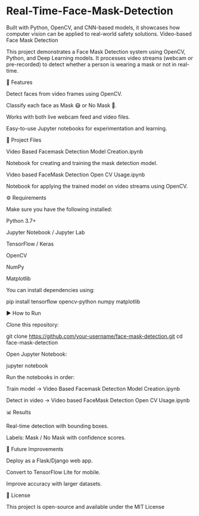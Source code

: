 # Real-Time-Face-Mask-Detection
 Built with Python, OpenCV, and CNN-based models, it showcases how computer vision can be applied to real-world safety solutions.
Video-based Face Mask Detection

This project demonstrates a Face Mask Detection system using OpenCV, Python, and Deep Learning models. It processes video streams (webcam or pre-recorded) to detect whether a person is wearing a mask or not in real-time.

📌 Features

Detect faces from video frames using OpenCV.

Classify each face as Mask 😷 or No Mask 🙅.

Works with both live webcam feed and video files.

Easy-to-use Jupyter notebooks for experimentation and learning.

📂 Project Files

Video Based Facemask Detection Model Creation.ipynb

Notebook for creating and training the mask detection model.

Video based FaceMask Detection Open CV Usage.ipynb

Notebook for applying the trained model on video streams using OpenCV.

⚙️ Requirements

Make sure you have the following installed:

Python 3.7+

Jupyter Notebook / Jupyter Lab

TensorFlow / Keras

OpenCV

NumPy

Matplotlib

You can install dependencies using:

pip install tensorflow opencv-python numpy matplotlib

▶️ How to Run

Clone this repository:

git clone https://github.com/your-username/face-mask-detection.git
cd face-mask-detection


Open Jupyter Notebook:

jupyter notebook


Run the notebooks in order:

Train model → Video Based Facemask Detection Model Creation.ipynb

Detect in video → Video based FaceMask Detection Open CV Usage.ipynb

📊 Results

Real-time detection with bounding boxes.

Labels: Mask / No Mask with confidence scores.

🚀 Future Improvements

Deploy as a Flask/Django web app.

Convert to TensorFlow Lite for mobile.

Improve accuracy with larger datasets.

📜 License

This project is open-source and available under the MIT License
